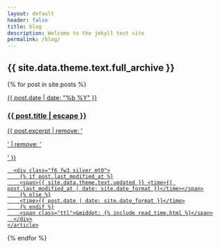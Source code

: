 ```yaml
---
layout: default
header: false
title: blog
description: Welcome to the jekyll test site
permalink: /blog/
---
```


<section class="flex flex-column mw7 center ph3 ph4-ns f5 f4-ns fw3 lh-copy mb0">
  <h1 class="f5 fw4 lh-title mb0 pb2 bb b--light-gray">{{ site.data.theme.text.full_archive }}</h1>

  {% for post in site.posts %}
  <a class="link black-80 hover-silver" href="{{ post.url | relative_url }}">
    <article class="f5 lh-copy fw3 pb4 bb b--light-gray">
      <div class="f6 fw6 lh-title ttu tracked mv4"><time>{{ post.date | date: "%b %Y" }}</time></div>
      <h3 class="f3 fw6 lh-title mb0">{{ post.title | escape }}</h3>
      <p class="f5 fw3 lh-copy mv2">{{ post.excerpt | remove: '<p>' | remove: '</p>' }}</p>

      <div class="f6 fw3 silver mt0">
        {% if post.last_modified_at %}
        <span>{{ site.data.theme.text.updated }} <time>{{ post.last_modified_at | date: site.date_format }}</time></span>
        {% else %}
        <time>{{ post.date | date: site.date_format }}</time>
        {% endif %}
        <span class="ttl">&middot; {% include read_time.html %}</span>
      </div>
    </article>
  </a>
  {% endfor %}
</section>